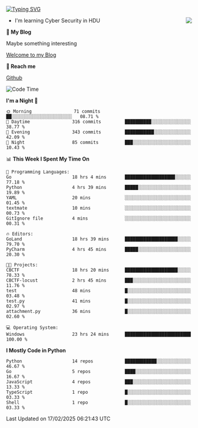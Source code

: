 [![Typing SVG](https://readme-typing-svg.herokuapp.com?font=Fira+Code&pause=1000&random=false&width=450&height=60&lines=Hello+%F0%9F%91%8B%F0%9F%8F%BB;I'm+JBNRZ)](https://git.io/typing-svg)

<a href="#">
  <img align="right" src="https://github-readme-stats.vercel.app/api?username=JBNRZ&show_icons=true&bg_color=15,f2f7fd,E0EAFC" />
</a>

- I'm learning Cyber Security in HDU

 **🌱 My Blog**

Maybe something interesting

[Welcome to my Blog](https://jbnrz.com.cn/)

 **💬 Reach me** 

[Github](https://github.com/JBNRZ)


<!--START_SECTION:waka-->
![Code Time](http://img.shields.io/badge/Code%20Time-983%20hrs%207%20mins-blue)

**I'm a Night 🦉** 

```text
🌞 Morning                71 commits          ██░░░░░░░░░░░░░░░░░░░░░░░   08.71 % 
🌆 Daytime                316 commits         ██████████░░░░░░░░░░░░░░░   38.77 % 
🌃 Evening                343 commits         ███████████░░░░░░░░░░░░░░   42.09 % 
🌙 Night                  85 commits          ███░░░░░░░░░░░░░░░░░░░░░░   10.43 % 
```


📊 **This Week I Spent My Time On** 

```text
💬 Programming Languages: 
Go                       18 hrs 4 mins       ███████████████████░░░░░░   77.18 % 
Python                   4 hrs 39 mins       █████░░░░░░░░░░░░░░░░░░░░   19.89 % 
YAML                     20 mins             ░░░░░░░░░░░░░░░░░░░░░░░░░   01.45 % 
textmate                 10 mins             ░░░░░░░░░░░░░░░░░░░░░░░░░   00.73 % 
GitIgnore file           4 mins              ░░░░░░░░░░░░░░░░░░░░░░░░░   00.31 % 

🔥 Editors: 
GoLand                   18 hrs 39 mins      ████████████████████░░░░░   79.70 % 
PyCharm                  4 hrs 45 mins       █████░░░░░░░░░░░░░░░░░░░░   20.30 % 

🐱‍💻 Projects: 
CBCTF                    18 hrs 20 mins      ████████████████████░░░░░   78.33 % 
CBCTF-locust             2 hrs 45 mins       ███░░░░░░░░░░░░░░░░░░░░░░   11.76 % 
test                     48 mins             █░░░░░░░░░░░░░░░░░░░░░░░░   03.48 % 
test.py                  41 mins             █░░░░░░░░░░░░░░░░░░░░░░░░   02.97 % 
attachment.py            36 mins             █░░░░░░░░░░░░░░░░░░░░░░░░   02.60 % 

💻 Operating System: 
Windows                  23 hrs 24 mins      █████████████████████████   100.00 % 
```

**I Mostly Code in Python** 

```text
Python                   14 repos            ████████████░░░░░░░░░░░░░   46.67 % 
Go                       5 repos             ████░░░░░░░░░░░░░░░░░░░░░   16.67 % 
JavaScript               4 repos             ███░░░░░░░░░░░░░░░░░░░░░░   13.33 % 
TypeScript               1 repo              █░░░░░░░░░░░░░░░░░░░░░░░░   03.33 % 
Shell                    1 repo              █░░░░░░░░░░░░░░░░░░░░░░░░   03.33 % 
```




 Last Updated on 17/02/2025 06:21:43 UTC
<!--END_SECTION:waka-->
